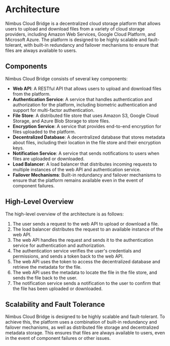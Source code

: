 # Architecture

Nimbus Cloud Bridge is a decentralized cloud storage platform that allows users to upload and download files from a variety of cloud storage providers, including Amazon Web Services, Google Cloud Platform, and Microsoft Azure. The platform is designed to be highly scalable and fault-tolerant, with built-in redundancy and failover mechanisms to ensure that files are always available to users.

## Components

Nimbus Cloud Bridge consists of several key components:

- **Web API**: A RESTful API that allows users to upload and download files from the platform.
- **Authentication Service**: A service that handles authentication and authorization for the platform, including biometric authentication and support for multi-factor authentication.
- **File Store**: A distributed file store that uses Amazon S3, Google Cloud Storage, and Azure Blob Storage to store files.
- **Encryption Service**: A service that provides end-to-end encryption for files uploaded to the platform.
- **Decentralized Database**: A decentralized database that stores metadata about files, including their location in the file store and their encryption keys.
- **Notification Service**: A service that sends notifications to users when files are uploaded or downloaded.
- **Load Balancer**: A load balancer that distributes incoming requests to multiple instances of the web API and authentication service.
- **Failover Mechanisms**: Built-in redundancy and failover mechanisms to ensure that the platform remains available even in the event of component failures.

## High-Level Overview

The high-level overview of the architecture is as follows:

1. The user sends a request to the web API to upload or download a file.
2. The load balancer distributes the request to an available instance of the web API.
3. The web API handles the request and sends it to the authentication service for authentication and authorization.
4. The authentication service verifies the user's credentials and permissions, and sends a token back to the web API.
5. The web API uses the token to access the decentralized database and retrieve the metadata for the file.
6. The web API uses the metadata to locate the file in the file store, and sends the file back to the user.
7. The notification service sends a notification to the user to confirm that the file has been uploaded or downloaded.

## Scalability and Fault Tolerance

Nimbus Cloud Bridge is designed to be highly scalable and fault-tolerant. To achieve this, the platform uses a combination of built-in redundancy and failover mechanisms, as well as distributed file storage and decentralized metadata storage. This ensures that files are always available to users, even in the event of component failures or other issues.
